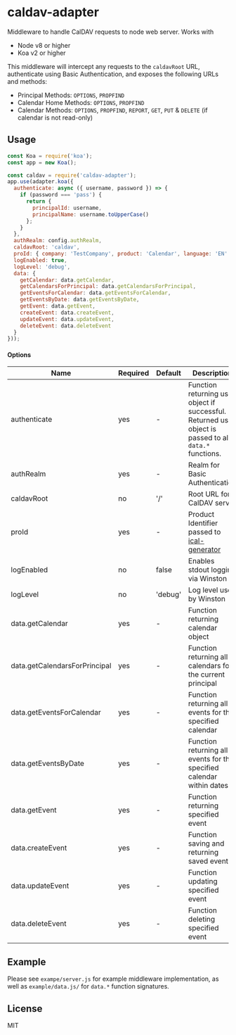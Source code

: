 # caldav-adapter

Middleware to handle CalDAV requests to node web server. Works with

- Node v8 or higher
- Koa v2 or higher

This middleware will intercept any requests to the `caldavRoot` URL, authenticate using Basic Authentication, and exposes the following URLs and methods:

- Principal Methods: `OPTIONS`, `PROPFIND`
- Calendar Home Methods: `OPTIONS`, `PROPFIND`
- Calendar Methods: `OPTIONS`, `PROPFIND`, `REPORT`, `GET`, `PUT` & `DELETE` (if calendar is not read-only)

## Usage

```js
const Koa = require('koa');
const app = new Koa();

const caldav = require('caldav-adapter');
app.use(adapter.koa({
  authenticate: async ({ username, password }) => {
    if (password === 'pass') {
      return {
        principalId: username,
        principalName: username.toUpperCase()
      };
    }
  },
  authRealm: config.authRealm,
  caldavRoot: 'caldav',
  proId: { company: 'TestCompany', product: 'Calendar', language: 'EN' },
  logEnabled: true,
  logLevel: 'debug',
  data: {
    getCalendar: data.getCalendar,
    getCalendarsForPrincipal: data.getCalendarsForPrincipal,
    getEventsForCalendar: data.getEventsForCalendar,
    getEventsByDate: data.getEventsByDate,
    getEvent: data.getEvent,
    createEvent: data.createEvent,
    updateEvent: data.updateEvent,
    deleteEvent: data.deleteEvent
  }
}));
```

#### Options

| Name | Required | Default | Description |
| ---- | -------- | ------- | ----------- |
| authenticate | yes | - | Function returning user object if successful. Returned user object is passed to all `data.*` functions. |
| authRealm | yes | - | Realm for Basic Authentication |
| caldavRoot | no | '/' | Root URL for CalDAV server |
| proId | yes | - | Product Identifier passed to [ical-generator](https://github.com/sebbo2002/ical-generator#prodidstringobject-prodid) |
| logEnabled | no | false | Enables stdout logging via Winston |
| logLevel | no | 'debug' | Log level used by Winston |
| data.getCalendar | yes | - | Function returning calendar object |
| data.getCalendarsForPrincipal | yes | - | Function returning all calendars for the current principal |
| data.getEventsForCalendar | yes | - | Function returning all events for the specified calendar |
| data.getEventsByDate | yes | - | Function returning all events for the specified calendar within dates |
| data.getEvent | yes | - | Function returning specified event |
| data.createEvent | yes | - | Function saving and returning saved event |
| data.updateEvent | yes | - | Function updating specified event |
| data.deleteEvent | yes | - | Function deleting specified event |

## Example

Please see `exampe/server.js` for example middleware implementation, as well as `example/data.js/` for `data.*` function signatures.

## License

MIT
